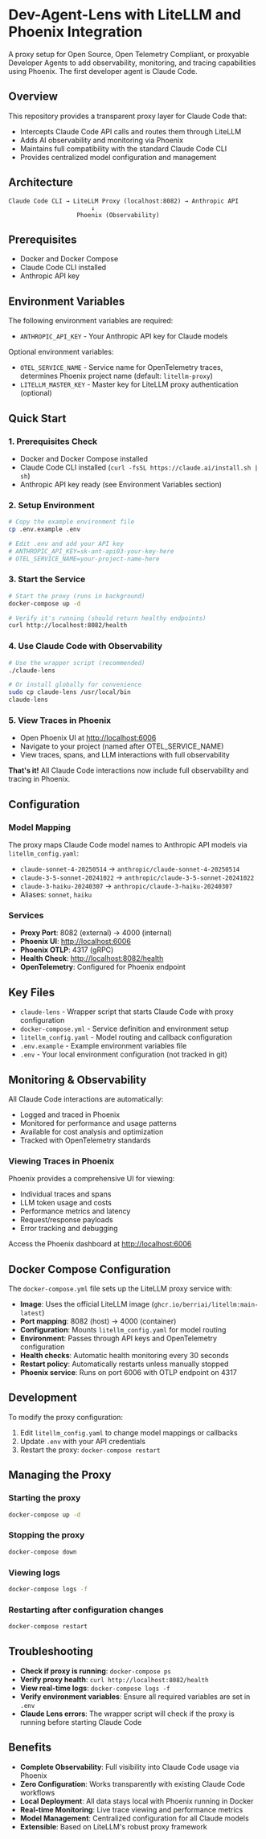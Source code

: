 # Dev-Agent-Lens with LiteLLM and Phoenix Integration

A proxy setup for Open Source, Open Telemetry Compliant, or proxyable Developer Agents to add observability, monitoring, and tracing capabilities using Phoenix. The first developer agent is Claude Code.

## Overview

This repository provides a transparent proxy layer for Claude Code that:

- Intercepts Claude Code API calls and routes them through LiteLLM
- Adds AI observability and monitoring via Phoenix
- Maintains full compatibility with the standard Claude Code CLI
- Provides centralized model configuration and management

## Architecture

```
Claude Code CLI → LiteLLM Proxy (localhost:8082) → Anthropic API
                       ↓
                   Phoenix (Observability)
```

## Prerequisites

- Docker and Docker Compose
- Claude Code CLI installed
- Anthropic API key

## Environment Variables

The following environment variables are required:

- `ANTHROPIC_API_KEY` - Your Anthropic API key for Claude models

Optional environment variables:

- `OTEL_SERVICE_NAME` - Service name for OpenTelemetry traces, determines Phoenix project name (default: `litellm-proxy`)
- `LITELLM_MASTER_KEY` - Master key for LiteLLM proxy authentication (optional)

## Quick Start

### 1. Prerequisites Check

- Docker and Docker Compose installed
- Claude Code CLI installed (`curl -fsSL https://claude.ai/install.sh | sh`)
- Anthropic API key ready (see Environment Variables section)

### 2. Setup Environment

```bash
# Copy the example environment file
cp .env.example .env

# Edit .env and add your API key
# ANTHROPIC_API_KEY=sk-ant-api03-your-key-here
# OTEL_SERVICE_NAME=your-project-name-here
```

### 3. Start the Service

```bash
# Start the proxy (runs in background)
docker-compose up -d

# Verify it's running (should return healthy endpoints)
curl http://localhost:8082/health
```

### 4. Use Claude Code with Observability

```bash
# Use the wrapper script (recommended)
./claude-lens

# Or install globally for convenience
sudo cp claude-lens /usr/local/bin
claude-lens
```

### 5. View Traces in Phoenix

- Open Phoenix UI at [http://localhost:6006](http://localhost:6006)
- Navigate to your project (named after OTEL_SERVICE_NAME)
- View traces, spans, and LLM interactions with full observability

**That's it!** All Claude Code interactions now include full observability and tracing in Phoenix.

## Configuration

### Model Mapping

The proxy maps Claude Code model names to Anthropic API models via `litellm_config.yaml`:

- `claude-sonnet-4-20250514` → `anthropic/claude-sonnet-4-20250514`
- `claude-3-5-sonnet-20241022` → `anthropic/claude-3-5-sonnet-20241022`
- `claude-3-haiku-20240307` → `anthropic/claude-3-haiku-20240307`
- Aliases: `sonnet`, `haiku`

### Services

- **Proxy Port**: 8082 (external) → 4000 (internal)
- **Phoenix UI**: <http://localhost:6006>
- **Phoenix OTLP**: 4317 (gRPC)
- **Health Check**: <http://localhost:8082/health>
- **OpenTelemetry**: Configured for Phoenix endpoint

## Key Files

- `claude-lens` - Wrapper script that starts Claude Code with proxy configuration
- `docker-compose.yml` - Service definition and environment setup
- `litellm_config.yaml` - Model routing and callback configuration
- `.env.example` - Example environment variables file
- `.env` - Your local environment configuration (not tracked in git)

## Monitoring & Observability

All Claude Code interactions are automatically:

- Logged and traced in Phoenix
- Monitored for performance and usage patterns
- Available for cost analysis and optimization
- Tracked with OpenTelemetry standards

### Viewing Traces in Phoenix

Phoenix provides a comprehensive UI for viewing:

- Individual traces and spans
- LLM token usage and costs
- Performance metrics and latency
- Request/response payloads
- Error tracking and debugging

Access the Phoenix dashboard at <http://localhost:6006>

## Docker Compose Configuration

The `docker-compose.yml` file sets up the LiteLLM proxy service with:

- **Image**: Uses the official LiteLLM image (`ghcr.io/berriai/litellm:main-latest`)
- **Port mapping**: 8082 (host) → 4000 (container)
- **Configuration**: Mounts `litellm_config.yaml` for model routing
- **Environment**: Passes through API keys and OpenTelemetry configuration
- **Health checks**: Automatic health monitoring every 30 seconds
- **Restart policy**: Automatically restarts unless manually stopped
- **Phoenix service**: Runs on port 6006 with OTLP endpoint on 4317

## Development

To modify the proxy configuration:

1. Edit `litellm_config.yaml` to change model mappings or callbacks
2. Update `.env` with your API credentials
3. Restart the proxy: `docker-compose restart`

## Managing the Proxy

### Starting the proxy

```bash
docker-compose up -d
```

### Stopping the proxy

```bash
docker-compose down
```

### Viewing logs

```bash
docker-compose logs -f
```

### Restarting after configuration changes

```bash
docker-compose restart
```

## Troubleshooting

- **Check if proxy is running**: `docker-compose ps`
- **Verify proxy health**: `curl http://localhost:8082/health`
- **View real-time logs**: `docker-compose logs -f`
- **Verify environment variables**: Ensure all required variables are set in `.env`
- **Claude Lens errors**: The wrapper script will check if the proxy is running before starting Claude Code

## Benefits

- **Complete Observability**: Full visibility into Claude Code usage via Phoenix
- **Zero Configuration**: Works transparently with existing Claude Code workflows
- **Local Deployment**: All data stays local with Phoenix running in Docker
- **Real-time Monitoring**: Live trace viewing and performance metrics
- **Model Management**: Centralized configuration for all Claude models
- **Extensible**: Based on LiteLLM's robust proxy framework
